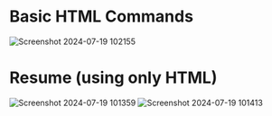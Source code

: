 <h1>Basic HTML Commands</h1>

![Screenshot 2024-07-19 102155](https://github.com/user-attachments/assets/223134d3-fd88-4845-84aa-ad91de51c9bc)


<h1>Resume (using only HTML)</h1>

![Screenshot 2024-07-19 101359](https://github.com/user-attachments/assets/134be3a7-6a80-4de6-a9e9-82a42e51dd2b)
![Screenshot 2024-07-19 101413](https://github.com/user-attachments/assets/2786ac3e-04b5-48d2-a6fa-5357d96d528c)
